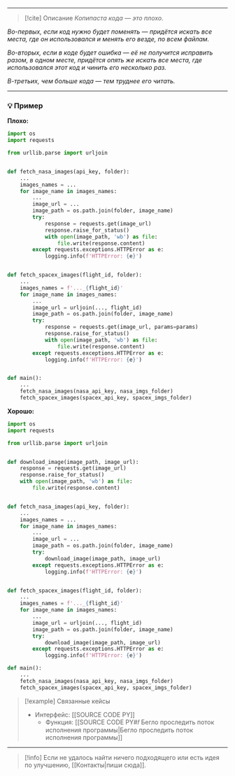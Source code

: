 ***

> [!cite] Описание
>_Копипаста кода — это плохо._
>
_Во-первых, если код нужно будет поменять — придётся искать все места, где он использовался и менять его везде, по всем файлам._
>
_Во-вторых, если в коде будет ошибка — её не получится исправить разом, в одном месте, придётся опять же искать все места, где использовался этот код и чинить его несколько раз._
>
_В-третьих, чем больше кода — тем труднее его читать._

***
### 💡 Пример


**Плохо:**
```python
import os
import requests

from urllib.parse import urljoin


def fetch_nasa_images(api_key, folder):
    ...
    images_names = ...
    for image_name in images_names:
        ...
        image_url = ...
        image_path = os.path.join(folder, image_name)
        try:
            response = requests.get(image_url)
            response.raise_for_status()
            with open(image_path, 'wb') as file:
                file.write(response.content)
        except requests.exceptions.HTTPError as e:
            logging.info(f'HTTPError: {e}')


def fetch_spacex_images(flight_id, folder):
    ...
    images_names = f'..._{flight_id}'
    for image_name in images_names:
        ...
        image_url = urljoin(..., flight_id)
        image_path = os.path.join(folder, image_name)
        try:
            response = requests.get(image_url, params=params)
            response.raise_for_status()
            with open(image_path, 'wb') as file:
                file.write(response.content)
        except requests.exceptions.HTTPError as e:
            logging.info(f'HTTPError: {e}')


def main():
    ...
    fetch_nasa_images(nasa_api_key, nasa_imgs_folder)
    fetch_spacex_images(spacex_api_key, spacex_imgs_folder)
```

**Хорошо:**
```python
import os
import requests

from urllib.parse import urljoin


def download_image(image_path, image_url):
    response = requests.get(image_url)
    response.raise_for_status()
    with open(image_path, 'wb') as file:
        file.write(response.content)


def fetch_nasa_images(api_key, folder):
    ...
    images_names = ...
    for image_name in images_names:
        ...
        image_url = ...
        image_path = os.path.join(folder, image_name)
        try:
            download_image(image_path, image_url)
        except requests.exceptions.HTTPError as e:
            logging.info(f'HTTPError: {e}')


def fetch_spacex_images(flight_id, folder):
    ...
    images_names = f'..._{flight_id}'
    for image_name in images_names:
        ...
        image_url = urljoin(..., flight_id)
        image_path = os.path.join(folder, image_name)
        try:
            download_image(image_path, image_url)
        except requests.exceptions.HTTPError as e:
            logging.info(f'HTTPError: {e}')

def main():
    ...
    fetch_nasa_images(nasa_api_key, nasa_imgs_folder)
    fetch_spacex_images(spacex_api_key, spacex_imgs_folder)
```

> [!example] Связанные кейсы
>- Интерфейс: [[SOURCE CODE PY]]
>	- Функция: [[SOURCE CODE PY#𝑓 Бегло проследить поток исполнения программы|Бегло проследить поток исполнения программы]]

***

> [!info]
> Если не удалось найти ничего подходящего или есть идея по улучшению, [[Контакты|пиши сюда]].
